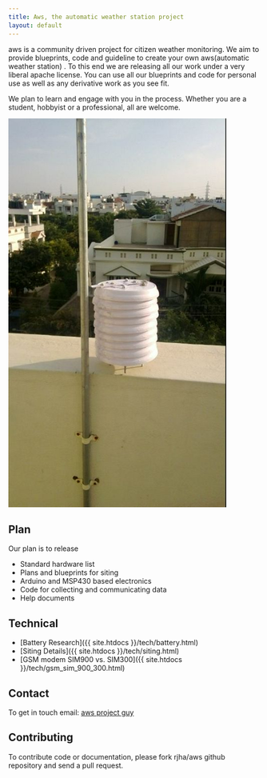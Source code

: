 ```yaml
---
title: Aws, the automatic weather station project
layout: default
---
```



aws is a community driven project for citizen weather monitoring. We aim to provide blueprints, code 
and guideline to create your own aws(automatic weather station) . To this end we are releasing all our work 
under a very liberal apache license. You can use all our blueprints and code for personal use as well as 
any derivative work as you see fit.

We plan to learn and engage with you in the process. Whether you are a student, hobbyist or 
a professional, all are welcome.

![Image](images/wip/aws_stevenson_v1a.jpeg?raw=true)

## Plan
Our plan is to release

- Standard hardware list
- Plans and blueprints for siting
- Arduino and MSP430 based electronics
- Code for collecting and communicating data 
- Help documents


## Technical


- [Battery Research]({{ site.htdocs }}/tech/battery.html)
- [Siting Details]({{ site.htdocs }}/tech/siting.html)
- [GSM modem SIM900 vs. SIM300]({{ site.htdocs }}/tech/gsm_sim_900_300.html)

## Contact

To get in touch email:&nbsp;<a href="mailto:x@gmail.com">aws project guy</a> 

## Contributing

To contribute code or documentation, please fork rjha/aws github repository and send a pull request.

